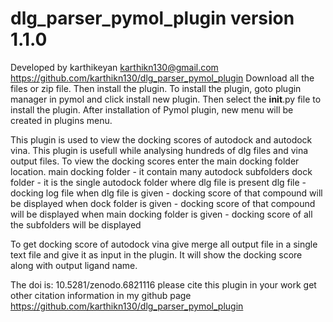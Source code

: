 # dlg_parser_pymol_plugin version 1.1.0
Developed by karthikeyan karthikn130@gmail.com
https://github.com/karthikn130/dlg_parser_pymol_plugin
Download all the files or zip file.
Then install the plugin.
To install the plugin, goto plugin manager in pymol and click install new plugin.
Then select the __init__.py file to install the plugin.
After installation of Pymol plugin, new menu will be created in plugins menu.

This plugin is used to view the docking scores of autodock and autodock vina.
This plugin is usefull while analysing hundreds of dlg files and vina output files.
To view the docking scores enter the main docking folder location.
        main docking folder - it contain many autodock subfolders 
        dock folder         - it is the single autodock folder where dlg file is present
        dlg file            -  docking log file
when dlg file is given      - docking score of that compound will be displayed
when dock folder is given   - docking score of that compound will be displayed
when main docking folder is given - docking score of all the subfolders will be displayed

To get docking score of autodock vina give merge all output file in a single text file and give it as input in the plugin. It will show the docking score along with output ligand name.

The doi is: 10.5281/zenodo.6821116
please cite this plugin in your work
get other citation information in my github page
https://github.com/karthikn130/dlg_parser_pymol_plugin
